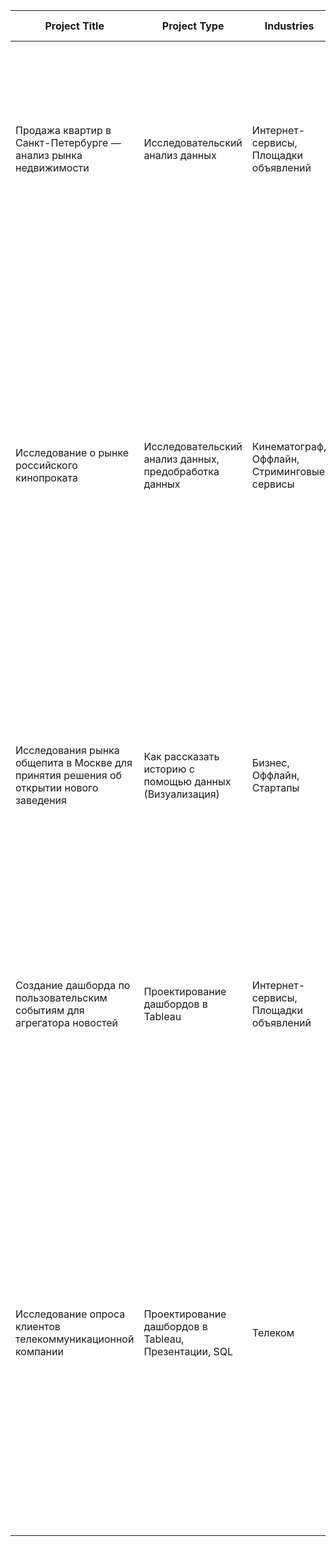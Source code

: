| Project Title | Project Type | Industries | Target Roles | Tools | Project Description | Outcome | Keywords | Target Job Titles |
|---------------|--------------|------------|--------------|-------|---------------------|---------|----------|-------------------|
| Продажа квартир в Санкт-Петербурге — анализ рынка недвижимости | Исследовательский анализ данных | Интернет-сервисы, Площадки объявлений | Data Analyst, Fraud-аналитик, Маркетинг-аналитик | Matplotlib, Pandas, Python, визуализация данных, исследовательский анализ данных, предобработка данных | Используя данные сервиса Яндекс.Недвижимость, определить рыночную стоимость объектов недвижимости и типичные параметры квартир | На основе данных сервиса Яндекс.Недвижимость определена рыночная стоимость объектов недвижимости разного типа, типичные параметры квартир, в зависимости от удаленности от центра. Проведена предобработка данных. Добавлены новые данные. Построены гистограммы, боксплоты, диаграммы рассеивания. | обработка данных, histogram, boxplot, scattermatrix, категоризация, scatterplot, фрод-мониторинг | маркетинговый аналитик, фрод аналитик, fraud analyst, data analyst, аналитик данных, аналитик, analyst |
| Исследование о рынке российского кинопроката | Исследовательский анализ данных, предобработка данных| Кинематограф, Оффлайн, Стриминговые сервисы | Data Analyst, Аналитик (универсал), Маркетинг-аналитик, Финансовый аналитик | Pandas, Python, визуализация данных, исследовательский анализ данных, предобработка данных | Используя данные государственного портала и сервиса “КиноПоиск”, проведите исследование, изучите текущие тренды и визуализируйте полученные результаты. | Заказчик этого исследования — Министерство культуры Российской Федерации. Нужно изучить рынок российского кинопроката и выявить текущие тренды. Уделить внимание фильмам, которые получили государственную поддержку. Попробовать ответить на вопрос, насколько такие фильмы интересны зрителю. Вы будете работать с данными, опубликованными на портале открытых данных Министерства культуры. Набор данных содержит информацию о прокатных удостоверениях, сборах и государственной поддержке фильмов, а также информацию с сайта КиноПоиск. | обработка данных, дубликаты, пропуски, категоризация, histogram, scattermatrix, scatterplot | аналитик данных, финансовый аналитик, data analyst, аналитик, analyst |
| Исследования рынка общепита в Москве для принятия решения об открытии нового заведения | Как рассказать историю с помощью данных (Визуализация) | Бизнес, Оффлайн, Стартапы | Data Analyst, Аналитик (универсал), Маркетинг-аналитик | Pandas, Plotly, Python, Seaborn, визуализация данных | Исследование рынка общественного питания на основе открытых данных, подготовка презентации. | Подготовлено исследование рынка на основе открытых данных о заведениях общественного питания Москвы, визуализированы полученные данные. На основе данных выбрано место для открытия новой кофейни. В построении графиков я использованы библиотеки seaborn и plotly. | обработка данных, визуализация данных, создание презентаций | data analyst, аналитик данных, аналитик, analyst |
| Создание дашборда по пользовательским событиям для агрегатора новостей | Проектирование дашбордов в Tableau | Интернет-сервисы, Площадки объявлений | BI-аналитик, Data Analyst, Аналитик (универсал), Маркетинг-аналитик | Tableau, построение дашбордов, продуктовые метрики | TED (от англ. technology, education, design — «технологии, образование, дизайн») — некоммерческий фонд, который проводит популярные конференции. На них выступают специалисты из разных областей и читают лекции на актуальные социальные, культурные и научные темы. Исследуете историю TED-конференций и создадите дашборд в Tableau на основе полученных данных. | Подготовлен интерактивный дашборд на основе данных о конференциях. Для создания дашбордов использован BI-инструмент Tableau. | дашборд, визуализация данных, Tableau | BI analyst, BI-аналитик, аналитик данных, data analyst, разработчик системы отчетности, reporting analyst |
| Исследование опроса клиентов телекоммуникационной компании | Проектирование дашбордов в Tableau, Презентации, SQL | Телеком | Data Analyst, Маркетинг-аналитик, Продуктовый аналитик | Pandas, Python, SQL, Tableau, построение дашбордов | Исследование данных с результатами опроса, отражающего текущий уровень потребительской лояльности (NPS) клиентов телекоммуникационной компании. | Заказчик этого исследования — большая телекоммуникационная компания, которая оказывает услуги на территории всего СНГ. Перед компанией стоит задача определить текущий уровень потребительской лояльности, или NPS (от англ. Net Promoter Score), среди клиентов из России. Чтобы определить уровень лояльности, клиентам задавали классический вопрос: «Оцените по шкале от 1 до 10 вероятность того, что вы порекомендуете компанию друзьям и знакомым». Компания провела опрос и попросила меня подготовить дашборд с его итогами. Большую базу данных для такой задачи разворачивать не стали и выгрузили данные в SQLite. | выгрузка данных, обработка данных, визуализация данных, построение дашборда, SQL, SQLite, Tableau | data analyst, BI analyst, BI-аналитик, аналитик данных, reporting analyst |
